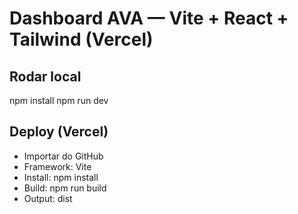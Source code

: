 # Dashboard AVA — Vite + React + Tailwind (Vercel)

## Rodar local
npm install
npm run dev

## Deploy (Vercel)
- Importar do GitHub
- Framework: Vite
- Install: npm install
- Build: npm run build
- Output: dist
